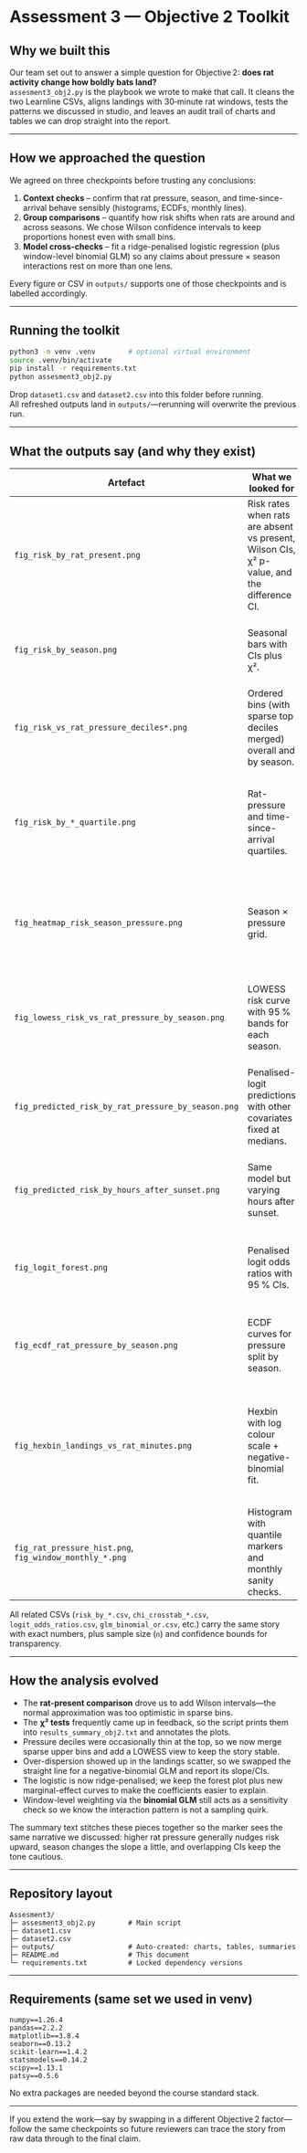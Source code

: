# Assessment 3 — Objective 2 Toolkit

## Why we built this
Our team set out to answer a simple question for Objective 2: **does rat activity change how boldly bats land?**  
`assesment3_obj2.py` is the playbook we wrote to make that call. It cleans the two Learnline CSVs,
aligns landings with 30‑minute rat windows, tests the patterns we discussed in studio, and leaves an audit trail of charts and tables we can drop straight into the report.

---

## How we approached the question
We agreed on three checkpoints before trusting any conclusions:

1. **Context checks** – confirm that rat pressure, season, and time-since-arrival behave sensibly (histograms, ECDFs, monthly lines).
2. **Group comparisons** – quantify how risk shifts when rats are around and across seasons. We chose Wilson confidence intervals to keep proportions honest even with small bins.
3. **Model cross-checks** – fit a ridge-penalised logistic regression (plus window-level binomial GLM) so any claims about pressure × season interactions rest on more than one lens.

Every figure or CSV in `outputs/` supports one of those checkpoints and is labelled accordingly.

---

## Running the toolkit
```bash
python3 -m venv .venv        # optional virtual environment
source .venv/bin/activate
pip install -r requirements.txt
python assesment3_obj2.py
```

Drop `dataset1.csv` and `dataset2.csv` into this folder before running.  
All refreshed outputs land in `outputs/`—rerunning will overwrite the previous run.

---

## What the outputs say (and why they exist)

| Artefact | What we looked for | Why it matters |
| --- | --- | --- |
| `fig_risk_by_rat_present.png` | Risk rates when rats are absent vs present, Wilson CIs, χ² p-value, and the difference CI. | Validates the headline hypothesis that sparked the project. |
| `fig_risk_by_season.png` | Seasonal bars with CIs plus χ². | Checks the Objective 2 factor the brief asked us to explore. |
| `fig_risk_vs_rat_pressure_deciles*.png` | Ordered bins (with sparse top deciles merged) overall and by season. | Keeps each bar above n≈20 so the Wilson CIs stay trustworthy. |
| `fig_risk_by_*_quartile.png` | Rat-pressure and time-since-arrival quartiles. | Provides coarser groupings for the report appendix and flags overlap in CIs. |
| `fig_heatmap_risk_season_pressure.png` | Season × pressure grid. | Quick read on interaction hotspots before trusting model coefficients. |
| `fig_lowess_risk_vs_rat_pressure_by_season.png` | LOWESS risk curve with 95 % bands for each season. | Lets us discuss the continuous trend without arguing about bin edges. |
| `fig_predicted_risk_by_rat_pressure_by_season.png` | Penalised-logit predictions with other covariates fixed at medians. | Shows how the interaction plays out in probability space. |
| `fig_predicted_risk_by_hours_after_sunset.png` | Same model but varying hours after sunset. | Checks whether timing, not just rat pressure, nudges risk up or down. |
| `fig_logit_forest.png` | Penalised logit odds ratios with 95 % CIs. | Summarises which predictors are pulling risk up or down. |
| `fig_ecdf_rat_pressure_by_season.png` | ECDF curves for pressure split by season. | Confirms whether seasons really face different exposure levels. |
| `fig_hexbin_landings_vs_rat_minutes.png` | Hexbin with log colour scale + negative-binomial fit. | Handles overplotting and reports the slope/CIs from an over-dispersion-aware model. |
| `fig_rat_pressure_hist.png`, `fig_window_monthly_*.png` | Histogram with quantile markers and monthly sanity checks. | Shows the landmarks we use in the rest of the analysis. |

All related CSVs (`risk_by_*.csv`, `chi_crosstab_*.csv`, `logit_odds_ratios.csv`, `glm_binomial_or.csv`, etc.) carry the same story with exact numbers, plus sample size (`n`) and confidence bounds for transparency.

---

## How the analysis evolved
- The **rat-present comparison** drove us to add Wilson intervals—the normal approximation was too optimistic in sparse bins.  
- The **χ² tests** frequently came up in feedback, so the script prints them into `results_summary_obj2.txt` and annotates the plots.  
- Pressure deciles were occasionally thin at the top, so we now merge sparse upper bins and add a LOWESS view to keep the story stable.  
- Over-dispersion showed up in the landings scatter, so we swapped the straight line for a negative-binomial GLM and report its slope/CIs.  
- The logistic is now ridge-penalised; we keep the forest plot plus new marginal-effect curves to make the coefficients easier to explain.  
- Window-level weighting via the **binomial GLM** still acts as a sensitivity check so we know the interaction pattern is not a sampling quirk.

The summary text stitches these pieces together so the marker sees the same narrative we discussed: higher rat pressure generally nudges risk upward, season changes the slope a little, and overlapping CIs keep the tone cautious.

---

## Repository layout
```
Assesment3/
├─ assesment3_obj2.py        # Main script 
├─ dataset1.csv              
├─ dataset2.csv              
├─ outputs/                  # Auto-created: charts, tables, summaries
├─ README.md                 # This document
└─ requirements.txt          # Locked dependency versions
```

---

## Requirements (same set we used in venv)
```
numpy==1.26.4
pandas==2.2.2
matplotlib==3.8.4
seaborn==0.13.2
scikit-learn==1.4.2
statsmodels==0.14.2
scipy==1.13.1
patsy==0.5.6
```

No extra packages are needed beyond the course standard stack.

---

If you extend the work—say by swapping in a different Objective 2 factor—follow the same checkpoints so future reviewers can trace the story from raw data through to the final claim.
